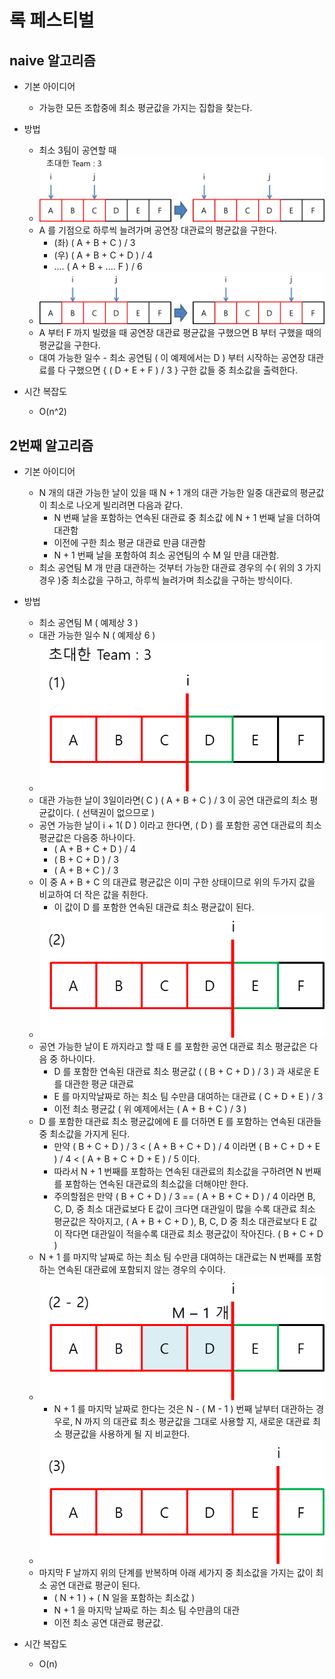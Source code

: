 # 록 페스티벌

## naive 알고리즘
* 기본 아이디어
	- 가능한 모든 조합중에 최소 평균값을 가지는 집합을 찾는다.

* 방법
	* 최소 3팀이 공연할 때
	* ![naive]( https://github.com/martinkang/MyText/blob/master/Algorithm/Festival/img/festival-naive.jpg )
	
	- A 를 기점으로 하루씩 늘려가며 공연장 대관료의 평균값을 구한다.
		- (좌) ( A + B + C ) / 3
		- (우) ( A + B + C + D ) / 4
		- .... ( A + B + .... F ) / 6
		
	* ![naive2]( https://github.com/martinkang/MyText/blob/master/Algorithm/Festival/img/festival-naive2.jpg )
	
	- A 부터 F 까지 빌렸을 때 공연장 대관료 평균값을 구했으면 B 부터 구했을 때의 평균값을 구한다.
	- 대여 가능한 일수 - 최소 공연팀 ( 이 예제에서는 D ) 부터 시작하는 공연장 대관료를 다 구했으면 { ( D + E + F ) / 3 } 구한 값들 중 최소값을 출력한다.
	

* 시간 복잡도
	- O(n^2)



## 2번째 알고리즘
* 기본 아이디어 
	- N 개의 대관 가능한 날이 있을 때 N + 1 개의 대관 가능한 일중 대관료의 평균값이 최소로 나오게 빌리려면 다음과 같다.
		* N 번째 날을 포함하는 연속된 대관료 중 최소값 에 N + 1 번째 날을 더하여 대관함
		* 이전에 구한 최소 평균 대관료 만큼 대관함
		*  N + 1 번째 날을 포함하여 최소 공연팀의 수 M 일 만큼 대관함.
	- 최소 공연팀 M 개 만큼 대관하는 것부터 가능한 대관료 경우의 수( 위의 3 가지 경우 )중 최소값을 구하고, 하루씩 늘려가며 최소값을 구하는 방식이다.

* 방법
	* 최소 공연팀 M ( 예제상 3 )
	* 대관 가능한 일수 N ( 예제상 6 )
	* ![img1]( https://github.com/martinkang/MyText/blob/master/Algorithm/Festival/img/festival1.png )
	- 대관 가능한 날이 3일이라면( C )  ( A + B + C ) / 3 이 공연 대관료의 최소 평균값이다. ( 선택권이 없으므로 )
	- 공연 가능한 날이 i + 1( D ) 이라고 한다면, ( D ) 를 포함한 공연 대관료의 최소 평균값은 다음중 하나이다.
		* ( A + B + C + D ) / 4
		* ( B + C + D ) / 3	
		* ( A + B + C ) / 3
	- 이 중 A + B + C 의 대관료 평균값은 이미 구한 상태이므로 위의 두가지 값을 비교하여 더 작은 값을 취한다.
		- 이 값이 D 를 포함한 연속된 대관료  최소 평균값이 된다.
	* ![img2]( https://github.com/martinkang/MyText/blob/master/Algorithm/Festival/img/festival2.png )
	- 공연 가능한 날이 E 까지라고 할 때 E 를 포함한 공연 대관료 최소 평균값은 다음 중 하나이다.
		* D 를 포함한 연속된 대관료 최소 평균값 ( ( B + C + D ) / 3 )  과 새로운 E 를 대관한 평균 대관료
		* E 를 마지막날짜로 하는 최소 팀 수만큼 대여하는 대관료 ( C + D + E ) / 3
		* 이전 최소 평균값 ( 위 예제에서는 ( A + B + C ) / 3 )
	-  D 를 포함한 대관료 최소 평균값에에 E 를 더하면 E 를 포함하는 연속된 대관들 중 최소값을 가지게 된다.
		- 만약 ( B + C + D ) / 3 < ( A + B + C + D ) / 4 이라면
		( B + C + D + E ) / 4 < ( A + B + C + D + E ) / 5 이다.
		- 따라서 N + 1 번째를 포함하는 연속된 대관료의 최소값을 구하려면 N 번째를 포함하는 연속된 대관료의 최소값을 더해야만 한다.
		- 주의할점은 만약 ( B + C + D ) / 3 == ( A + B + C + D ) / 4 이라면 B, C, D, 중 최소 대관료보다 E 값이 크다면 대관일이 많을 수록 대관료 최소 평균값은 작아지고, ( A + B + C + D ),  B, C, D 중 최소 대관료보다 E 값이 작다면 대관일이 적을수록 대관료 최소 평균값이 작아진다. ( B + C + D )
	- N + 1 를 마지막 날짜로 하는 최소 팀 수만큼 대여하는 대관료는 N 번째를 포함하는 연속된 대관료에 포함되지 않는 경우의 수이다.
	* ![img2-2]( https://github.com/martinkang/MyText/blob/master/Algorithm/Festival/img/festival2-2.png )
		- N + 1 를 마지막 날짜로 한다는 것은 N - ( M - 1 ) 번째 날부터 대관하는 경우로,
		N 까지 의 대관료 최소 평균값을  그대로 사용할 지, 새로운 대관료 최소 평균값을 사용하게 될 지 비교한다.
	* ![img3]( https://github.com/martinkang/MyText/blob/master/Algorithm/Festival/img/festival3.png )
	- 마지막 F 날까지 위의 단계를 반복하며 아래 세가지 중 최소값을 가지는 값이 최소 공연 대관료 평균이 된다.
		* ( N + 1 ) + ( N 일을 포함하는 최소값 )
		* N + 1 을 마지막 날짜로 하는 최소 팀 수만큼의 대관
		* 이전 최소 공연 대관료 평균값.
	


* 시간 복잡도
	- O(n)
